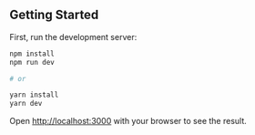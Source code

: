 

## Getting Started

First, run the development server:

```bash
npm install
npm run dev

# or

yarn install
yarn dev
```

Open [http://localhost:3000](http://localhost:3000) with your browser to see the result.

